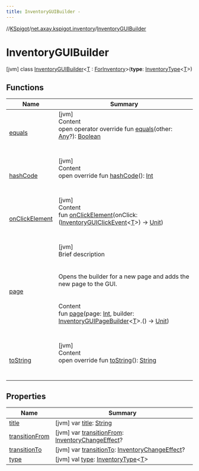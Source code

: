 ```yaml
---
title: InventoryGUIBuilder -
---
```

//[KSpigot](../../index.md)/[net.axay.kspigot.inventory](../index.md)/[InventoryGUIBuilder](index.md)



# InventoryGUIBuilder  
 [jvm] class [InventoryGUIBuilder](index.md)<[T](index.md) : [ForInventory](../-for-inventory/index.md)>(**type**: [InventoryType](../-inventory-type/index.md)<[T](index.md)>)   


## Functions  
  
|  Name|  Summary| 
|---|---|
| [equals](../../net.axay.kspigot.utils/-registerable-command/index.md#kotlin/Any/equals/#kotlin.Any?/PointingToDeclaration/)| [jvm]  <br>Content  <br>open operator override fun [equals](../../net.axay.kspigot.utils/-registerable-command/index.md#kotlin/Any/equals/#kotlin.Any?/PointingToDeclaration/)(other: [Any](https://kotlinlang.org/api/latest/jvm/stdlib/kotlin/-any/index.html)?): [Boolean](https://kotlinlang.org/api/latest/jvm/stdlib/kotlin/-boolean/index.html)  <br><br><br>
| [hashCode](../../net.axay.kspigot.utils/-registerable-command/index.md#kotlin/Any/hashCode/#/PointingToDeclaration/)| [jvm]  <br>Content  <br>open override fun [hashCode](../../net.axay.kspigot.utils/-registerable-command/index.md#kotlin/Any/hashCode/#/PointingToDeclaration/)(): [Int](https://kotlinlang.org/api/latest/jvm/stdlib/kotlin/-int/index.html)  <br><br><br>
| [onClickElement](on-click-element.md)| [jvm]  <br>Content  <br>fun [onClickElement](on-click-element.md)(onClick: ([InventoryGUIClickEvent](../-inventory-g-u-i-click-event/index.md)<[T](index.md)>) -> [Unit](https://kotlinlang.org/api/latest/jvm/stdlib/kotlin/-unit/index.html))  <br><br><br>
| [page](page.md)| [jvm]  <br>Brief description  <br><br><br>Opens the builder for a new page and adds the new page to the GUI.<br><br>  <br>Content  <br>fun [page](page.md)(page: [Int](https://kotlinlang.org/api/latest/jvm/stdlib/kotlin/-int/index.html), builder: [InventoryGUIPageBuilder](../-inventory-g-u-i-page-builder/index.md)<[T](index.md)>.() -> [Unit](https://kotlinlang.org/api/latest/jvm/stdlib/kotlin/-unit/index.html))  <br><br><br>
| [toString](../../net.axay.kspigot.utils/-registerable-command/index.md#kotlin/Any/toString/#/PointingToDeclaration/)| [jvm]  <br>Content  <br>open override fun [toString](../../net.axay.kspigot.utils/-registerable-command/index.md#kotlin/Any/toString/#/PointingToDeclaration/)(): [String](https://kotlinlang.org/api/latest/jvm/stdlib/kotlin/-string/index.html)  <br><br><br>


## Properties  
  
|  Name|  Summary| 
|---|---|
| [title](index.md#net.axay.kspigot.inventory/InventoryGUIBuilder/title/#/PointingToDeclaration/)|  [jvm] var [title](index.md#net.axay.kspigot.inventory/InventoryGUIBuilder/title/#/PointingToDeclaration/): [String](https://kotlinlang.org/api/latest/jvm/stdlib/kotlin/-string/index.html)   <br>
| [transitionFrom](index.md#net.axay.kspigot.inventory/InventoryGUIBuilder/transitionFrom/#/PointingToDeclaration/)|  [jvm] var [transitionFrom](index.md#net.axay.kspigot.inventory/InventoryGUIBuilder/transitionFrom/#/PointingToDeclaration/): [InventoryChangeEffect](../-inventory-change-effect/index.md)?   <br>
| [transitionTo](index.md#net.axay.kspigot.inventory/InventoryGUIBuilder/transitionTo/#/PointingToDeclaration/)|  [jvm] var [transitionTo](index.md#net.axay.kspigot.inventory/InventoryGUIBuilder/transitionTo/#/PointingToDeclaration/): [InventoryChangeEffect](../-inventory-change-effect/index.md)?   <br>
| [type](index.md#net.axay.kspigot.inventory/InventoryGUIBuilder/type/#/PointingToDeclaration/)|  [jvm] val [type](index.md#net.axay.kspigot.inventory/InventoryGUIBuilder/type/#/PointingToDeclaration/): [InventoryType](../-inventory-type/index.md)<[T](index.md)>   <br>

